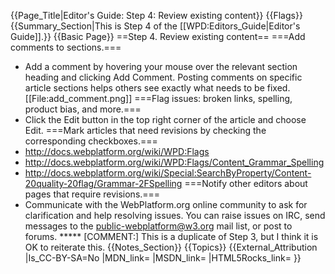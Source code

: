 {{Page_Title|Editor's Guide: Step 4: Review existing content}}
{{Flags}}
{{Summary_Section|This is Step 4 of the [[WPD:Editors_Guide|Editor's Guide]].}}
{{Basic Page}}
==Step 4. Review existing content==
===Add comments to sections.===
* Add a comment by hovering your mouse over the relevant section heading and clicking Add Comment. Posting comments on specific article sections helps others see exactly what needs to be fixed.
[[File:add_comment.png]]
===Flag issues: broken links, spelling, product bias, and more.===
* Click the Edit button in the top right corner of the article and choose Edit.
===Mark articles that need revisions by checking the corresponding checkboxes.===
* http://docs.webplatform.org/wiki/WPD:Flags
* http://docs.webplatform.org/wiki/WPD:Flags/Content_Grammar_Spelling
* http://docs.webplatform.org/wiki/Special:SearchByProperty/Content-20quality-20flag/Grammar-2FSpelling
===Notify other editors about pages that require revisions.===
* Communicate with the WebPlatform.org online community to ask for clarification and help resolving issues. You can raise issues on IRC, send messages to the public-webplatform@w3.org mail list, or post to forums. 
***** [COMMENT:] This is a duplicate of Step 3, but I think it is OK to reiterate this.
{{Notes_Section}}
{{Topics}}
{{External_Attribution
|Is_CC-BY-SA=No
|MDN_link=
|MSDN_link=
|HTML5Rocks_link=
}}